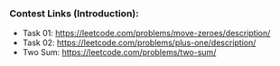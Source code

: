 ### Contest Links (Introduction):

- Task 01: https://leetcode.com/problems/move-zeroes/description/
- Task 02: https://leetcode.com/problems/plus-one/description/
- Two Sum: https://leetcode.com/problems/two-sum/
